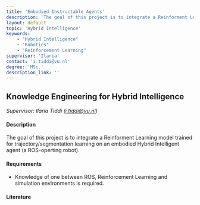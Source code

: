 ```yaml
---
title: 'Embodied Instructable Agents'
description: 'The goal of this project is to integrate a Reinforment Learning model trained for trajectory/segmentation learning on an embodied Hybrid Intelligent agent (a ROS-operting robot).'
layout: default
topic: 'Hybrid Intelligence'
keywords:
    - "Hybrid Intelligence"
    - "Robotics"
    - "Reinforcement Learning"
supervisor: 'Ilaria'
contact: 'i.tiddi@vu.nl'
degree: 'MSc.'
description_link: ''
---
```


## Knowledge Engineering for Hybrid Intelligence 
*Supervisor: Ilaria Tiddi (i.tiddi@vu.nl)*

#### Description
The goal of this project is to integrate a Reinforment Learning model trained for trajectory/segmentation learning on an embodied Hybrid Intelligent agent (a ROS-operting robot).
#### Requirements
-  Knowledge of one between ROS, Reinforcement Learning and simulation environments is required.

#### Literature
